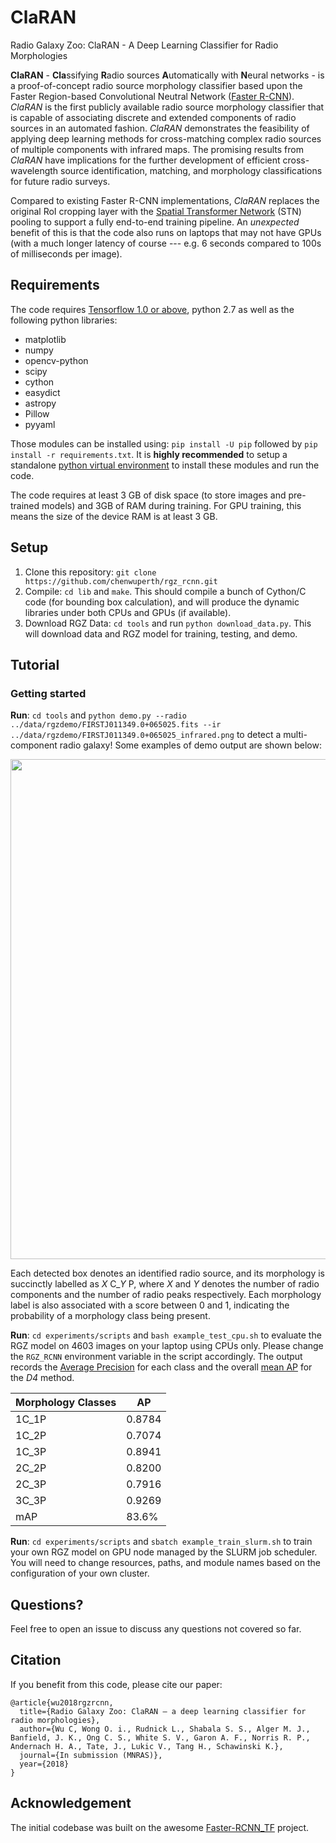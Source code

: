 # ClaRAN
Radio Galaxy Zoo: ClaRAN - A Deep Learning Classifier for Radio Morphologies

**ClaRAN** - **Cla**ssifying **R**adio sources **A**utomatically with **N**eural networks - is a proof-of-concept radio source morphology classifier based upon the Faster Region-based Convolutional Neutral Network ([Faster R-CNN](https://dl.acm.org/citation.cfm?id=3101780)). *ClaRAN* is the first publicly available radio source morphology classifier that is capable of associating discrete and extended components of radio sources in an automated fashion. *ClaRAN* demonstrates the feasibility of applying deep learning methods for cross-matching complex radio sources of multiple components with infrared maps. The promising results from *ClaRAN* have implications for the further development of efficient cross-wavelength source identification, matching, and morphology classifications for future radio surveys.

Compared to existing Faster R-CNN implementations, *ClaRAN* replaces the original RoI cropping layer with the [Spatial Transformer Network](https://arxiv.org/abs/1506.02025) (STN) pooling to support a fully end-to-end training pipeline. An *unexpected* benefit of this is that the code also runs on laptops that may not have GPUs (with a much longer latency  of course --- e.g. 6 seconds compared to 100s of milliseconds per image).

## Requirements

The code requires [Tensorflow 1.0 or above](https://www.tensorflow.org/install/), python 2.7 as well as the following python libraries:

* matplotlib
* numpy
* opencv-python
* scipy
* cython
* easydict
* astropy
* Pillow
* pyyaml

Those modules can be installed using: `pip install -U pip` followed by `pip install -r requirements.txt`. It is **highly recommended** to setup a standalone [python virtual environment](https://pypi.python.org/pypi/virtualenv) to install these modules and run the code.

The code requires at least 3 GB of disk space (to store images and pre-trained models) and 3GB of RAM during training. For GPU training, this means the size of the device RAM is at least 3 GB.


## Setup

1. Clone this repository: `git clone https://github.com/chenwuperth/rgz_rcnn.git`
2. Compile: `cd lib` and `make`. This should compile a bunch of Cython/C code (for bounding box calculation), and will produce the dynamic libraries under both CPUs and GPUs (if available).
3. Download RGZ Data: `cd tools` and run `python download_data.py`. This will download data and RGZ model for training, testing, and demo.


## Tutorial

### Getting started

**Run**: `cd tools` and `python demo.py --radio ../data/rgzdemo/FIRSTJ011349.0+065025.fits --ir ../data/rgzdemo/FIRSTJ011349.0+065025_infrared.png` to detect a multi-component radio galaxy! Some examples of demo output are shown below:

<img src="http://ict.icrar.org/store/staff/cwu/rgz_data/demo_result.png" width="800">

Each detected box denotes an identified radio source, and its morphology is succinctly labelled as *X* C_*Y* P, where *X* and *Y* denotes the number of radio components and the number of radio peaks respectively. Each morphology label is also associated with a score between 0 and 1, indicating the probability of a morphology class being present.

**Run**: `cd experiments/scripts` and `bash example_test_cpu.sh` to evaluate the RGZ model on 4603 images on your laptop using CPUs only. Please change the `RGZ_RCNN` environment variable in the script accordingly. The output records the [Average Precision](https://en.wikipedia.org/wiki/Evaluation_measures_(information_retrieval)#Average_precision) for each class and the overall [mean AP](https://en.wikipedia.org/wiki/Evaluation_measures_(information_retrieval)#Mean_average_precision) for the *D4* method.

| Morphology Classes       | AP     |
|-------------|--------|
| 1C_1P       | 0.8784 |
| 1C_2P       | 0.7074 |
| 1C_3P       | 0.8941 |
| 2C_2P       | 0.8200 |
| 2C_3P       | 0.7916 |
| 3C_3P       | 0.9269 |
| mAP         | 83.6% |

**Run**: `cd experiments/scripts` and `sbatch example_train_slurm.sh` to train your own RGZ model on GPU node managed by the SLURM job scheduler. You will need to change resources, paths, and module names based on the configuration of your own cluster.

## Questions?

Feel free to open an issue to discuss any questions not covered so far.

## Citation

If you benefit from this code, please cite our paper:

```
@article{wu2018rgzrcnn,
  title={Radio Galaxy Zoo: ClaRAN — a deep learning classifier for radio morphologies},
  author={Wu C, Wong O. i., Rudnick L., Shabala S. S., Alger M. J., Banfield, J. K., Ong C. S., White S. V., Garon A. F., Norris R. P., Andernach H. A., Tate, J., Lukic V., Tang H., Schawinski K.},
  journal={In submission (MNRAS)},
  year={2018}
}
```
## Acknowledgement
The initial codebase was built on the awesome [Faster-RCNN_TF](https://github.com/smallcorgi/Faster-RCNN_TF) project.
